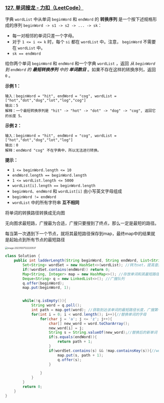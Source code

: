 ### [127. 单词接龙 - 力扣（LeetCode）](https://leetcode.cn/problems/word-ladder/)

字典 `wordList` 中从单词 `beginWord` 和 `endWord` 的 **转换序列** 是一个按下述规格形成的序列 `beginWord -> s1 -> s2 -> ... -> sk`：

- 每一对相邻的单词只差一个字母。
-  对于 `1 <= i <= k` 时，每个 `si` 都在 `wordList` 中。注意， `beginWord` 不需要在 `wordList` 中。
- `sk == endWord`

给你两个单词 `beginWord` 和 `endWord` 和一个字典 `wordList` ，返回 *从 `beginWord` 到 `endWord` 的 **最短转换序列** 中的 **单词数目*** 。如果不存在这样的转换序列，返回 `0` 。

 

**示例 1：**

```
输入：beginWord = "hit", endWord = "cog", wordList = ["hot","dot","dog","lot","log","cog"]
输出：5
解释：一个最短转换序列是 "hit" -> "hot" -> "dot" -> "dog" -> "cog", 返回它的长度 5。
```

**示例 2：**

```
输入：beginWord = "hit", endWord = "cog", wordList = ["hot","dot","dog","lot","log"]
输出：0
解释：endWord "cog" 不在字典中，所以无法进行转换。
```

 

**提示：**

- `1 <= beginWord.length <= 10`
- `endWord.length == beginWord.length`
- `1 <= wordList.length <= 5000`
- `wordList[i].length == beginWord.length`
- `beginWord`、`endWord` 和 `wordList[i]` 由小写英文字母组成
- `beginWord != endWord`
- `wordList` 中的所有字符串 **互不相同**



将单词的转换路径转换成无向图

无向图求最短路，广搜最为合适，广搜只要搜到了终点，那么一定是最短的路径。

每当第一次遇到下一个节点，就将其最短路径保存到map，最终map中的结果就是起始点到所有节点的最短路径

<img src="https://palepics.oss-cn-guangzhou.aliyuncs.com/img/image-20231007122220537.png" alt="image-20231007122220537" style="zoom:50%;" />



```java
class Solution {
    public int ladderLength(String beginWord, String endWord, List<String> wordList) {
        Set<String> wordSet = new HashSet<>(wordList); //转为set，提高查找速度
        if(!wordSet.contains(endWord)) return 0;
        Map<String, Integer> map = new HashMap<>(); //存放单词和其最短路径
        Deque<String> q = new LinkedList<>(); //广搜队列
        q.offer(beginWord);
        map.put(beginWord, 1);


        while(!q.isEmpty()){
            String word = q.poll();
            int path = map.get(word); //获取到达该单词的最短路径长度，广搜第一次到达的点就是最短路径
            for(int i = 0; i < word.length(); i++){//替换单词的字母
                for(char j = 'a'; j <= 'z'; j++){
                    char[] new_word = word.toCharArray();
                    new_word[i] = j;
                    String s = String.valueOf(new_word);//替换后的新单词
                    if(s.equals(endWord)){
                        return path + 1;
                    }
                    if(wordSet.contains(s) && !map.containsKey(s)){//wordList上存在该单词且map上没有该单               
                        map.put(s, path + 1);
                        q.offer(s);
                    }

                }
            }
        }
        return 0;
    }
}
```

